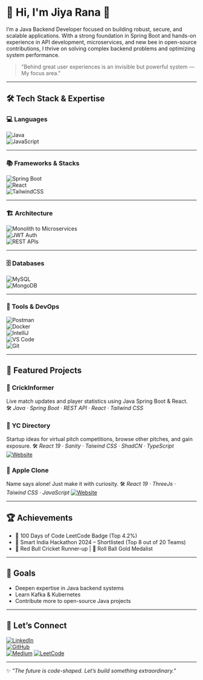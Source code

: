 # 🚀  Hi, I'm Jiya Rana  👋

I’m a Java Backend Developer focused on building robust, secure, and scalable applications. With a strong foundation in Spring Boot and hands-on experience in API development, microservices, and new bee in open-source contributions, I thrive on solving complex backend problems and optimizing system performance.

> "Behind great user experiences is an invisible but powerful system — My focus area."

---

## 🛠️ Tech Stack & Expertise

### 💻 Languages  
![Java](https://img.shields.io/badge/Java-ED8B00?style=for-the-badge&logo=openjdk&logoColor=white)  
![JavaScript](https://img.shields.io/badge/JavaScript-F7DF1E?style=for-the-badge&logo=javascript&logoColor=black)

---

### 📚 Frameworks & Stacks  
![Spring Boot](https://img.shields.io/badge/Spring%20Boot-6DB33F?style=for-the-badge&logo=spring-boot&logoColor=white)  
![React](https://img.shields.io/badge/React-20232A?style=for-the-badge&logo=react&logoColor=61DAFB)  
![TailwindCSS](https://img.shields.io/badge/Tailwind_CSS-38B2AC?style=for-the-badge&logo=tailwind-css&logoColor=white)

---

### 🏗️ Architecture  
![Monolith to Microservices](https://img.shields.io/badge/Monolith→Microservices-blueviolet?style=for-the-badge)  
![JWT Auth](https://img.shields.io/badge/JWT%20Authentication-orange?style=for-the-badge)  
![REST APIs](https://img.shields.io/badge/RESTful%20API-lightgrey?style=for-the-badge)

---

### 🗄️ Databases  
![MySQL](https://img.shields.io/badge/MySQL-4479A1?style=for-the-badge&logo=mysql&logoColor=white)  
![MongoDB](https://img.shields.io/badge/MongoDB-4EA94B?style=for-the-badge&logo=mongodb&logoColor=white)

---

### 🧰 Tools & DevOps  
![Postman](https://img.shields.io/badge/Postman-FF6C37?style=for-the-badge&logo=postman&logoColor=white)  
![Docker](https://img.shields.io/badge/Docker-2496ED?style=for-the-badge&logo=docker&logoColor=white)  
![IntelliJ](https://img.shields.io/badge/IntelliJ%20IDEA-000000?style=for-the-badge&logo=intellijidea&logoColor=white)  
![VS Code](https://img.shields.io/badge/VS%20Code-007ACC?style=for-the-badge&logo=visual-studio-code&logoColor=white)  
![Git](https://img.shields.io/badge/Git-F05032?style=for-the-badge&logo=git&logoColor=white)

---

## 🚀 Featured Projects

### 🎯 **CrickInformer**  
Live match updates and player statistics using Java Spring Boot & React.  
🛠️ *Java · Spring Boot · REST API · React · Tailwind CSS*

### 🎯 **YC Directory**  
Startup ideas for virtual pitch competitions, browse other pitches, and gain exposure.
🛠️ *React 19 · Sanity · Taiwind CSS · ShadCN · TypeScript*
[![Website](https://img.shields.io/website?url=https://yc-directory-ranajiyas-projects.vercel.app)](https://yc-directory-ranajiyas-projects.vercel.app)

### 🎯 **Apple Clone**  
Name says alone! Just make it with curiosity.
🛠️ *React 19 · ThreeJs · Taiwind CSS · JavaScript*
[![Website](https://img.shields.io/website?url=https://ranajiya.github.io/apple-clone)](https://ranajiya.github.io/apple-clone)


---

## 🏆 Achievements  
- 🏅 100 Days of Code LeetCode Badge (Top 4.2%)  
- 🥇 Smart India Hackathon 2024 – Shortlisted (Top 8 out of 20 Teams)  
- 🥈 Red Bull Cricket Runner-up | 🥇 Roll Ball Gold Medalist

---

## 📌 Goals  
- Deepen expertise in Java backend systems  
- Learn Kafka & Kubernetes  
- Contribute more to open-source Java projects  

---

## 🤝 Let’s Connect  
[![LinkedIn](https://img.shields.io/badge/LinkedIn-0A66C2?style=for-the-badge&logo=linkedin&logoColor=white)](https://www.linkedin.com/in/jiya-rana)  
[![GitHub](https://img.shields.io/badge/GitHub-181717?style=for-the-badge&logo=github&logoColor=white)](https://github.com/ranajiya)  
[![Medium](https://img.shields.io/badge/Medium-12100E?style=for-the-badge&logo=medium&logoColor=white)](https://medium.com/@ranajiya563)
[![LeetCode](https://img.shields.io/badge/LeetCode-FFA116?style=for-the-badge&logo=leetcode&logoColor=white)](https://leetcode.com/u/gokuo)



---

✨ _"The future is code-shaped. Let’s build something extraordinary."_  

